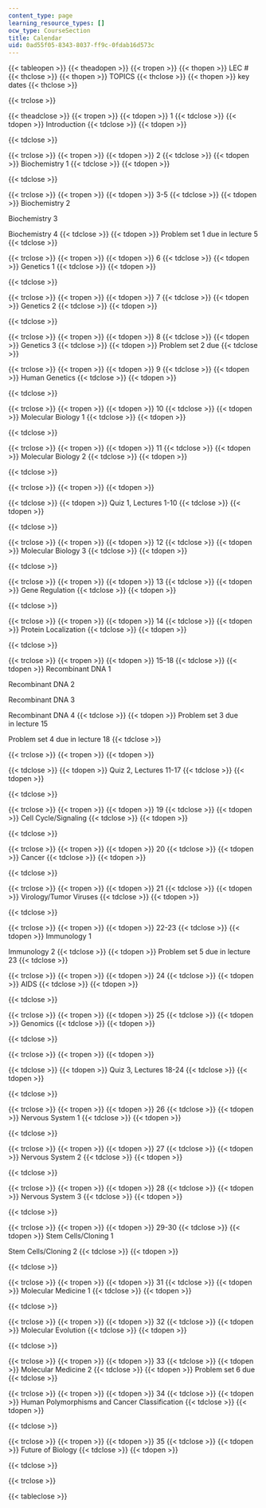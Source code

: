 ```yaml
---
content_type: page
learning_resource_types: []
ocw_type: CourseSection
title: Calendar
uid: 0ad55f05-8343-8037-ff9c-0fdab16d573c
---
```


{{< tableopen >}}
{{< theadopen >}}
{{< tropen >}}
{{< thopen >}}
LEC #
{{< thclose >}}
{{< thopen >}}
TOPICS
{{< thclose >}}
{{< thopen >}}
key dates
{{< thclose >}}

{{< trclose >}}

{{< theadclose >}}
{{< tropen >}}
{{< tdopen >}}
1
{{< tdclose >}}
{{< tdopen >}}
Introduction
{{< tdclose >}}
{{< tdopen >}}

{{< tdclose >}}

{{< trclose >}}
{{< tropen >}}
{{< tdopen >}}
2
{{< tdclose >}}
{{< tdopen >}}
Biochemistry 1
{{< tdclose >}}
{{< tdopen >}}

{{< tdclose >}}

{{< trclose >}}
{{< tropen >}}
{{< tdopen >}}
3-5
{{< tdclose >}}
{{< tdopen >}}
Biochemistry 2  
  
Biochemistry 3  
  
Biochemistry 4
{{< tdclose >}}
{{< tdopen >}}
Problem set 1 due in lecture 5
{{< tdclose >}}

{{< trclose >}}
{{< tropen >}}
{{< tdopen >}}
6
{{< tdclose >}}
{{< tdopen >}}
Genetics 1
{{< tdclose >}}
{{< tdopen >}}

{{< tdclose >}}

{{< trclose >}}
{{< tropen >}}
{{< tdopen >}}
7
{{< tdclose >}}
{{< tdopen >}}
Genetics 2
{{< tdclose >}}
{{< tdopen >}}

{{< tdclose >}}

{{< trclose >}}
{{< tropen >}}
{{< tdopen >}}
8
{{< tdclose >}}
{{< tdopen >}}
Genetics 3
{{< tdclose >}}
{{< tdopen >}}
Problem set 2 due
{{< tdclose >}}

{{< trclose >}}
{{< tropen >}}
{{< tdopen >}}
9
{{< tdclose >}}
{{< tdopen >}}
Human Genetics
{{< tdclose >}}
{{< tdopen >}}

{{< tdclose >}}

{{< trclose >}}
{{< tropen >}}
{{< tdopen >}}
10
{{< tdclose >}}
{{< tdopen >}}
Molecular Biology 1
{{< tdclose >}}
{{< tdopen >}}

{{< tdclose >}}

{{< trclose >}}
{{< tropen >}}
{{< tdopen >}}
11
{{< tdclose >}}
{{< tdopen >}}
Molecular Biology 2
{{< tdclose >}}
{{< tdopen >}}

{{< tdclose >}}

{{< trclose >}}
{{< tropen >}}
{{< tdopen >}}

{{< tdclose >}}
{{< tdopen >}}
Quiz 1, Lectures 1-10
{{< tdclose >}}
{{< tdopen >}}

{{< tdclose >}}

{{< trclose >}}
{{< tropen >}}
{{< tdopen >}}
12
{{< tdclose >}}
{{< tdopen >}}
Molecular Biology 3
{{< tdclose >}}
{{< tdopen >}}

{{< tdclose >}}

{{< trclose >}}
{{< tropen >}}
{{< tdopen >}}
13
{{< tdclose >}}
{{< tdopen >}}
Gene Regulation
{{< tdclose >}}
{{< tdopen >}}

{{< tdclose >}}

{{< trclose >}}
{{< tropen >}}
{{< tdopen >}}
14
{{< tdclose >}}
{{< tdopen >}}
Protein Localization
{{< tdclose >}}
{{< tdopen >}}

{{< tdclose >}}

{{< trclose >}}
{{< tropen >}}
{{< tdopen >}}
15-18
{{< tdclose >}}
{{< tdopen >}}
Recombinant DNA 1  
  
Recombinant DNA 2  
  
Recombinant DNA 3  
  
Recombinant DNA 4
{{< tdclose >}}
{{< tdopen >}}
Problem set 3 due in lecture 15  
  
Problem set 4 due in lecture 18
{{< tdclose >}}

{{< trclose >}}
{{< tropen >}}
{{< tdopen >}}

{{< tdclose >}}
{{< tdopen >}}
Quiz 2, Lectures 11-17
{{< tdclose >}}
{{< tdopen >}}

{{< tdclose >}}

{{< trclose >}}
{{< tropen >}}
{{< tdopen >}}
19
{{< tdclose >}}
{{< tdopen >}}
Cell Cycle/Signaling
{{< tdclose >}}
{{< tdopen >}}

{{< tdclose >}}

{{< trclose >}}
{{< tropen >}}
{{< tdopen >}}
20
{{< tdclose >}}
{{< tdopen >}}
Cancer
{{< tdclose >}}
{{< tdopen >}}

{{< tdclose >}}

{{< trclose >}}
{{< tropen >}}
{{< tdopen >}}
21
{{< tdclose >}}
{{< tdopen >}}
Virology/Tumor Viruses
{{< tdclose >}}
{{< tdopen >}}

{{< tdclose >}}

{{< trclose >}}
{{< tropen >}}
{{< tdopen >}}
22-23
{{< tdclose >}}
{{< tdopen >}}
Immunology 1  
  
Immunology 2
{{< tdclose >}}
{{< tdopen >}}
Problem set 5 due in lecture 23
{{< tdclose >}}

{{< trclose >}}
{{< tropen >}}
{{< tdopen >}}
24
{{< tdclose >}}
{{< tdopen >}}
AIDS
{{< tdclose >}}
{{< tdopen >}}

{{< tdclose >}}

{{< trclose >}}
{{< tropen >}}
{{< tdopen >}}
25
{{< tdclose >}}
{{< tdopen >}}
Genomics
{{< tdclose >}}
{{< tdopen >}}

{{< tdclose >}}

{{< trclose >}}
{{< tropen >}}
{{< tdopen >}}

{{< tdclose >}}
{{< tdopen >}}
Quiz 3, Lectures 18-24
{{< tdclose >}}
{{< tdopen >}}

{{< tdclose >}}

{{< trclose >}}
{{< tropen >}}
{{< tdopen >}}
26
{{< tdclose >}}
{{< tdopen >}}
Nervous System 1
{{< tdclose >}}
{{< tdopen >}}

{{< tdclose >}}

{{< trclose >}}
{{< tropen >}}
{{< tdopen >}}
27
{{< tdclose >}}
{{< tdopen >}}
Nervous System 2
{{< tdclose >}}
{{< tdopen >}}

{{< tdclose >}}

{{< trclose >}}
{{< tropen >}}
{{< tdopen >}}
28
{{< tdclose >}}
{{< tdopen >}}
Nervous System 3
{{< tdclose >}}
{{< tdopen >}}

{{< tdclose >}}

{{< trclose >}}
{{< tropen >}}
{{< tdopen >}}
29-30
{{< tdclose >}}
{{< tdopen >}}
Stem Cells/Cloning 1  
  
Stem Cells/Cloning 2
{{< tdclose >}}
{{< tdopen >}}

{{< tdclose >}}

{{< trclose >}}
{{< tropen >}}
{{< tdopen >}}
31
{{< tdclose >}}
{{< tdopen >}}
Molecular Medicine 1
{{< tdclose >}}
{{< tdopen >}}

{{< tdclose >}}

{{< trclose >}}
{{< tropen >}}
{{< tdopen >}}
32
{{< tdclose >}}
{{< tdopen >}}
Molecular Evolution
{{< tdclose >}}
{{< tdopen >}}

{{< tdclose >}}

{{< trclose >}}
{{< tropen >}}
{{< tdopen >}}
33
{{< tdclose >}}
{{< tdopen >}}
Molecular Medicine 2
{{< tdclose >}}
{{< tdopen >}}
Problem set 6 due
{{< tdclose >}}

{{< trclose >}}
{{< tropen >}}
{{< tdopen >}}
34
{{< tdclose >}}
{{< tdopen >}}
Human Polymorphisms and Cancer Classification
{{< tdclose >}}
{{< tdopen >}}

{{< tdclose >}}

{{< trclose >}}
{{< tropen >}}
{{< tdopen >}}
35
{{< tdclose >}}
{{< tdopen >}}
Future of Biology
{{< tdclose >}}
{{< tdopen >}}

{{< tdclose >}}

{{< trclose >}}

{{< tableclose >}}